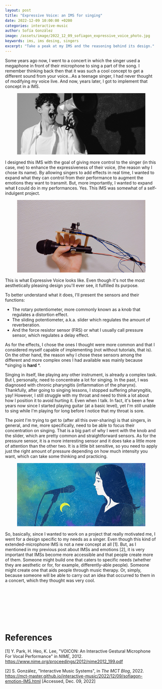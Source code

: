 ```yaml
---
layout: post
title: "Expressive Voice: an IMS for singing"
date: 2022-12-09 10:00:00 +0200
categories: interactive-music
author: Sofía González
image: /assets/image/2022_12_09_sofiagon_expressive_voice_photo.jpg
keywords: ims, ims desing, singers
excerpt: "Take a peak at my IMS and the reasoning behind its design."
---
```


Some years ago now, I went to a concert in which the singer used a megaphone in front of their microphone to sing a part of the song. I remember thinking back then that it was such a cool concept to get a different sound from your voice...As a teenage singer, I had never thought of modifying my voice live. And now, years later, I got to implement that concept in a IMS.

<figure style="float: none">
   <img src="/assets/image/2022_12_09_sofiagon_megaphone.jpg" alt="" title="by Thirdman in pexels" width="auto" />
</figure>

I designed this IMS with the goal of giving more control to the singer (in this case, me) to enhance the expressiveness of their voice, (the reason why I chose its name). By allowing singers to add effects in real time, I wanted to expand what they can control from their performance to augment the emotions they want to transmit. But, more importantly, I wanted to expand what **I** could do in my performances. Yes. This IMS was somewhat of a self-indulgent project.

<figure style="float: none">
   <img src="/assets/image/2022_12_09_sofiagon_expressive_voice_photo.jpg" alt="" title="" width="auto" />
</figure>
This is what Expressive Voice looks like. Even though it's not the most aesthetically pleasing design you'll ever see, it fulfilled its purpose.

To better understand what it does, I'll present the sensors and their functions:

- The rotary potentiometer, more commonly known as a knob that regulates a distortion effect.
- The sliding potentiometer, a.k.a. slider which regulates the amount of reverberation.
- And the force resistor sensor (FRS) or what I usually call pressure sensor, which regulates a delay effect.

As for the effects, I chose the ones I thought were more common and that I considered myself capable of implementing (not without tutorials, that is). On the other hand, the reason why I chose these sensors among the different and more complex ones I had available was mainly because
*singing is **hard** *.

Singing in itself, like playing any other instrument, is already a complex task. But I, personally, need to concentrate a lot for singing. In the past, I was diagnosed with chronic pharyngitis (inflammation of the pharynx). Thankfully, after going to singing lessons, I stopped suffering pharyngitis, yay! However, I still struggle with my throat and need to think a lot about how I position it to avoid hurting it. Even when I talk. In fact, it's been a few years now since I started playing guitar (at a basic level), yet I'm still unable to sing while I'm playing for long before I notice that my throat is sore.

The point I'm trying to get to (after all this over-sharing) is that singers, in general, and me, more specifically, need to be able to focus their concentration on singing. That is a big part of why I went with the knob and the slider, which are pretty common and straightforward sensors. As for the pressure sensor, it is a more interesting sensor and it does take a little more of attention than the other two. It is a little bit sensitive, so you need to apply just the right amount of pressure depending on how much intensity you want, which can take some thinking and practicing.

<figure style="float: none">
   <img src="/assets/image/2022_12_11_sofiagon_singer_drawing.jpg" alt="" title="by CDD20 in pixabay" width="auto" />
</figure>

So, basically, since I wanted to work on a project that really motivated me, I went for a design specific to my needs as a singer. Even though this kind of extended-microphone IMS is not a new concept at all [1]. But, as I mentioned in my previous post about IMSs and emotions [2], it is very important that IMSs become more accessible and that people create more of them. Someone might build one that caters to specific needs (whether they are aesthetic or for, for example, differently-able people). Someone might create one that aids people through music therapy. Or, simply, because someone will be able to carry out an idea that occurred to them in a concert, which they thought was very cool.

&nbsp;

&nbsp;

&nbsp;

&nbsp;

# References

[1] Y. Park, H. Heo, K. Lee, "VOICON: An Interactive Gestural Microphone For Vocal Performance" in *NIME*, 2012. https://www.nime.org/proceedings/2012/nime2012_199.pdf

[2] S. González, "Interactive Music Systems", in *The MCT Blog*, 2022. https://mct-master.github.io/interactive-music/2022/12/09/sofiagon-emotion-IMS.html [Accessed, Dec. 09, 2022]
